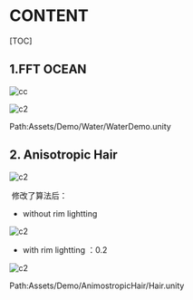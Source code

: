 # CONTENT

[TOC]

## 1.FFT OCEAN

![cc](https://github.com/losuffi/GraphicLab/blob/master/READMEPIC/A7.gif)

![c2](https://github.com/losuffi/GraphicLab/blob/master/READMEPIC/A8.gif)

 Path:Assets/Demo/Water/WaterDemo.unity

## 2. Anisotropic Hair

![c2](https://github.com/losuffi/GraphicLab/blob/master/READMEPIC/A9.gif)

​	修改了算法后：

- without rim lightting

![c2](https://github.com/losuffi/GraphicLab/blob/master/READMEPIC/A10.gif)

- with rim lightting ：0.2

![c2](https://github.com/losuffi/GraphicLab/blob/master/READMEPIC/A11.gif)

Path:Assets/Demo/AnimostropicHair/Hair.unity